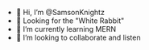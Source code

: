 - 👋 Hi, I’m @SamsonKnightz
- 👀 Looking for the "White Rabbit"
- 🌱 I’m currently learning MERN
- 💞️ I’m looking to collaborate and listen

<!---
SamsonKnightz/SamsonKnightz is a ✨ special ✨ repository because its `README.md` (this file) appears on your GitHub profile.
You can click the Preview link to take a look at your changes.
--->
